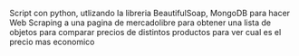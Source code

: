 Script con python, utlizando la libreria BeautifulSoap, MongoDB para hacer Web Scraping a una pagina de mercadolibre para obtener una lista de objetos para comparar precios de distintos productos para ver cual es el precio mas economico
